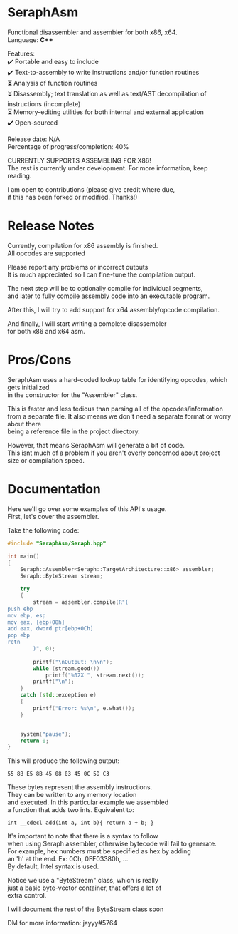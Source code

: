 # SeraphAsm

Functional disassembler and assembler for both x86, x64.<br>
Language: <b>C++</b><br>

Features:<br>
✔️ Portable and easy to include<br>
✔️ Text-to-assembly to write instructions and/or function routines<br>
⏳ Analysis of function routines<br>
⏳ Disassembly; text translation as well as text/AST decompilation of instructions (incomplete)<br>
⏳ Memory-editing utilities for both internal and external application<br>
✔️ Open-sourced<br>

Release date: N/A<br>
Percentage of progress/completion: 40%<br>

CURRENTLY SUPPORTS ASSEMBLING FOR X86!<br>
The rest is currently under development. For more information, keep reading.<br>

I am open to contributions (please give credit where due,<br>
if this has been forked or modified. Thanks!)<br>

# Release Notes

Currently, compilation for x86 assembly is finished.<br>
All opcodes are supported<br>

Please report any problems or incorrect outputs<br>
It is much appreciated so I can fine-tune the compilation output.<br>

The next step will be to optionally compile for individual segments,<br>
and later to fully compile assembly code into an executable program.<br>

After this, I will try to add support for x64 assembly/opcode compilation.<br>

And finally, I will start writing a complete disassembler<br>
for both x86 and x64 asm.<br>

# Pros/Cons

SeraphAsm uses a hard-coded lookup table for identifying opcodes, which gets initialized<br>
in the constructor for the "Assembler" class.<br>

This is faster and less tedious than parsing all of the opcodes/information<br>
from a separate file. It also means we don't need a separate format or worry about there<br>
being a reference file in the project directory.<br>

However, that means SeraphAsm will generate a bit of code.<br>
This isnt much of a problem if you aren't overly concerned about project size or compilation speed.<br>



# Documentation

Here we'll go over some examples of this API's usage.<br>
First, let's cover the assembler.<br>

Take the following code:<br>

```cpp
#include "SeraphAsm/Seraph.hpp"

int main()
{
	Seraph::Assembler<Seraph::TargetArchitecture::x86> assembler;
	Seraph::ByteStream stream;

	try
	{
		stream = assembler.compile(R"(
push ebp
mov ebp, esp
mov eax, [ebp+08h]
add eax, dword ptr[ebp+0Ch]
pop ebp
retn
		)", 0);
	
		printf("\nOutput: \n\n");
		while (stream.good())
			printf("%02X ", stream.next());
		printf("\n");
	}
	catch (std::exception e)
	{
		printf("Error: %s\n", e.what());
	}


	system("pause");
	return 0;
}
```

This will produce the following output:<br>
```
55 8B E5 8B 45 08 03 45 0C 5D C3
```

These bytes represent the assembly instructions. <br>
They can be written to any memory location<br>
and executed. In this particular example we assembled<br>
a function that adds two ints. Equivalent to:<br>
```
int __cdecl add(int a, int b){ return a + b; }
```

It's important to note that there is a syntax to follow<br>
when using Seraph assembler, otherwise bytecode will fail to generate.<br>
For example, hex numbers must be specified as hex by adding <br>
an 'h' at the end. Ex: 0Ch, 0FF03380h, ...<br>
By default, Intel syntax is used.<br>

Notice we use a "ByteStream" class, which is really<br>
just a basic byte-vector container, that offers a lot of<br>
extra control.<br>

I will document the rest of the ByteStream class soon<br>

DM for more information: jayyy#5764<br>

